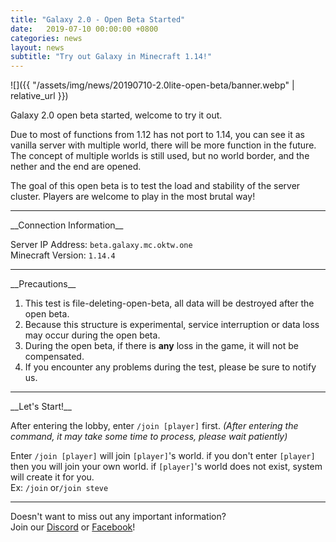 ```yaml
---
title: "Galaxy 2.0 - Open Beta Started"
date:   2019-07-10 00:00:00 +0800
categories: news
layout: news
subtitle: "Try out Galaxy in Minecraft 1.14!"
---
```


![]({{ "/assets/img/news/20190710-2.0lite-open-beta/banner.webp" | relative_url }})

Galaxy 2.0 open beta started, welcome to try it out.  

Due to most of functions from 1.12 has not port to 1.14, you can see it as vanilla server with multiple world, there will be more function in the future.  
The concept of multiple worlds is still used, but no world border, and the nether and the end are opened.

The goal of this open beta is to test the load and stability of the server cluster. Players are welcome to play in the most brutal way!

<hr class="sub">
__Connection Information__

Server IP Address: `beta.galaxy.mc.oktw.one`  
Minecraft Version: `1.14.4`

<hr class="sub">
__Precautions__

1. This test is file-deleting-open-beta, all data will be destroyed after the open beta.
2. Because this structure is experimental, service interruption or data loss may occur during the open beta.
3. During the open beta, if there is **any** loss in the game, it will not be compensated.
4. If you encounter any problems during the test, please be sure to notify us.  

<hr class="sub">
__Let's Start!__

After entering the lobby, enter `/join [player]` first. *(After entering the command, it may take some time to process, please wait patiently)*

Enter `/join [player]` will join `[player]`'s world. if you don't enter `[player]` then you will join your own world. if `[player]`'s world does not exist, system will create it for you.  
Ex: `/join` or`/join steve`

<hr class="sub">

Doesn't want to miss out any important information?  
Join our [Discord](https://discord.gg/E74tcJC) or [Facebook](https://www.facebook.com/oktw.mc)!
